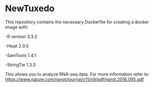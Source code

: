 # NewTuxedo
This repository contains the necessary Dockerfile for creating a docker image with:

-R version 3.3.2

-Hisat 2.0.5

-SamTools 1.4.1

-StringTie 1.3.3

This allows you to analyze RNA-seq data. For more information refer to: https://www.nature.com/nprot/journal/v11/n9/pdf/nprot.2016.095.pdf
